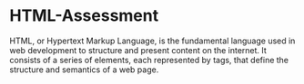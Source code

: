 # HTML-Assessment

HTML, or Hypertext Markup Language, is the fundamental language used in web development to structure and present content on the internet. It consists of a series of elements, each represented by tags, that define the structure and semantics of a web page.
